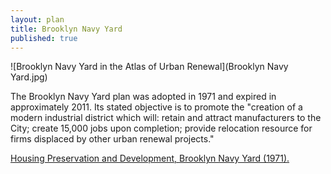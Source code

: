 ```yaml
---
layout: plan
title: Brooklyn Navy Yard
published: true
---
```


![Brooklyn Navy Yard in the Atlas of Urban Renewal](Brooklyn Navy Yard.jpg)

The Brooklyn Navy Yard plan was adopted in 1971 and expired in approximately 2011. Its stated objective is to promote the "creation of a modern industrial district which will: retain and attract manufacturers to the City; create 15,000 jobs upon completion; provide relocation resource for firms displaced by other urban renewal projects."

[Housing Preservation and Development, Brooklyn Navy Yard (1971).](https://www.nyc.gov/assets/hpd/downloads/pdfs/services/brooklyn-navy-yard-urp.pdf) 
